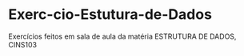 # Exerc-cio-Estutura-de-Dados
Exercícios feitos em sala de aula da matéria ESTRUTURA DE DADOS, CINS103
